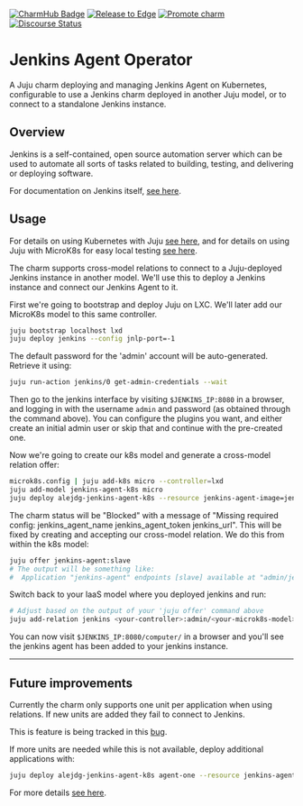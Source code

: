[![CharmHub Badge](https://charmhub.io/alejdg-jenkins-agent-k8s/badge.svg)](https://charmhub.io/alejdg-jenkins-agent-k8s)
[![Release to Edge](https://github.com/canonical/jenkins-agent-k8s-operator/actions/workflows/test_and_publish_charm.yaml/badge.svg)](https://github.com/canonical/jenkins-agent-k8s-operator/actions/workflows/test_and_publish_charm.yaml)
[![Promote charm](https://github.com/canonical/jenkins-agent-k8s-operator/actions/workflows/promote_charm.yaml/badge.svg)](https://github.com/canonical/jenkins-agent-k8s-operator/actions/workflows/promote_charm.yaml)
[![Discourse Status](https://img.shields.io/discourse/status?server=https%3A%2F%2Fdiscourse.charmhub.io&style=flat&label=CharmHub%20Discourse)](https://discourse.charmhub.io)

# Jenkins Agent Operator

A Juju charm deploying and managing Jenkins Agent on Kubernetes, configurable to
use a Jenkins charm deployed in another Juju model, or to connect to a
standalone Jenkins instance.

## Overview

Jenkins is a self-contained, open source automation server which can be used
to automate all sorts of tasks related to building, testing, and delivering or
deploying software.

For documentation on Jenkins itself, [see here](https://www.jenkins.io/doc/).

## Usage

For details on using Kubernetes with Juju [see here](https://juju.is/docs/kubernetes), and for details on using
Juju with MicroK8s for easy local testing [see here](https://juju.is/docs/microk8s-cloud).

The charm supports cross-model relations to connect to a Juju-deployed Jenkins
instance in another model. We'll use this to deploy a Jenkins instance and
connect our Jenkins Agent to it.

First we're going to bootstrap and deploy Juju on LXC. We'll later add our
MicroK8s model to this same controller.

```bash
juju bootstrap localhost lxd
juju deploy jenkins --config jnlp-port=-1
```

The default password for the 'admin' account will be auto-generated. Retrieve it using:

```bash
juju run-action jenkins/0 get-admin-credentials --wait
```

Then go to the jenkins interface by visiting `$JENKINS_IP:8080` in a browser,
and logging in with the username `admin` and password (as obtained through the command above).
 You can configure the plugins you want, and either create an
initial admin user or skip that and continue with the pre-created one.

Now we're going to create our k8s model and generate a cross-model relation
offer:

```bash
microk8s.config | juju add-k8s micro --controller=lxd
juju add-model jenkins-agent-k8s micro
juju deploy alejdg-jenkins-agent-k8s --resource jenkins-agent-image=jenkinscicharmers/jenkinsagent:edge
```

The charm status will be "Blocked" with a message of "Missing required config:
jenkins_agent_name jenkins_agent_token jenkins_url". This will be fixed
by creating and accepting our cross-model relation. We do this from within the
k8s model:

```bash
juju offer jenkins-agent:slave
# The output will be something like:
#  Application "jenkins-agent" endpoints [slave] available at "admin/jenkins-agent-k8s.jenkins-agent"
```

Switch back to your IaaS model where you deployed jenkins and run:

```bash
# Adjust based on the output of your 'juju offer' command above
juju add-relation jenkins <your-controller>:admin/<your-microk8s-model>.jenkins-agent
```

You can now visit `$JENKINS_IP:8080/computer/` in a browser and you'll see the
jenkins agent has been added to your jenkins instance.

---

## Future improvements

Currently the charm only supports one unit per application when using relations. If new units are added they fail to connect to Jenkins.

This is feature is being tracked in this [bug](https://bugs.launchpad.net/charm-k8s-jenkins-agent/+bug/1928022).

If more units are needed while this is not available, deploy additional applications with:

```bash
juju deploy alejdg-jenkins-agent-k8s agent-one --resource jenkins-agent-image=jenkinscicharmers/jenkinsagent:edge
```

For more details [see here](https://charmhub.io/alejdg-jenkins-agent-k8s/docs).
